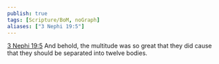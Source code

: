 ```yaml
---
publish: true
tags: [Scripture/BoM, noGraph]
aliases: ["3 Nephi 19:5"]
---
```

[3 Nephi 19:5](https://churchofjesuschrist.org/study/scriptures/bofm/3-ne/19?lang=eng&id=p5#p5) And behold, the multitude was so great that they did cause that they should be separated into twelve bodies.
